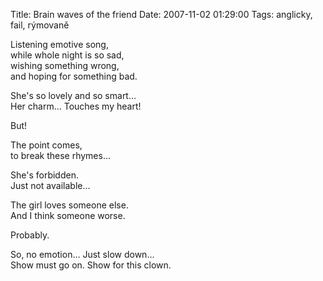 Title: Brain waves of the friend
Date: 2007-11-02 01:29:00
Tags: anglicky, fail, rýmovaně

Listening emotive song,  
while whole night is so sad,  
wishing something wrong,  
and hoping for something bad.

She's so lovely and so smart…  
Her charm… Touches my heart!

But!

The point comes,  
to break these rhymes…

She's forbidden.  
Just not available…

The girl loves someone else.  
And I think someone worse.

Probably.

So, no emotion… Just slow down…  
Show must go on. Show for this clown.